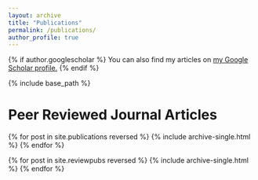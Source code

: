 ```yaml
---
layout: archive
title: "Publications"
permalink: /publications/
author_profile: true
---
```


{% if author.googlescholar %}
  You can also find my articles on <u><a href="{{author.googlescholar}}">my Google Scholar profile</a>.</u>
{% endif %}

{% include base_path %}

# Peer Reviewed Journal Articles
{% for post in site.publications reversed %}
  {% include archive-single.html %}
{% endfor %}

{% for post in site.reviewpubs reversed %}
  {% include archive-single.html %}
{% endfor %}
